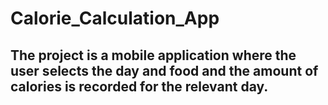 # Calorie_Calculation_App
## The project is a mobile application where the user selects the day and food and the amount of calories is recorded for the relevant day.

